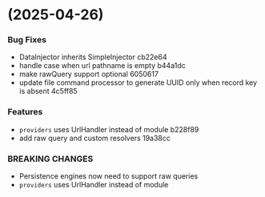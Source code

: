 #  (2025-04-26)


### Bug Fixes

* DataInjector inherits SimpleInjector cb22e64
* handle case when url pathname is empty b44a1dc
* make rawQuery support optional 6050617
* update file command processor to generate UUID only when record key is absent 4c5ff85


### Features

* `providers` uses UrlHandler instead of module b228f89
* add raw query and custom resolvers 19a38cc


### BREAKING CHANGES

* Persistence engines now need to support raw queries
* `providers` uses UrlHandler instead of module



